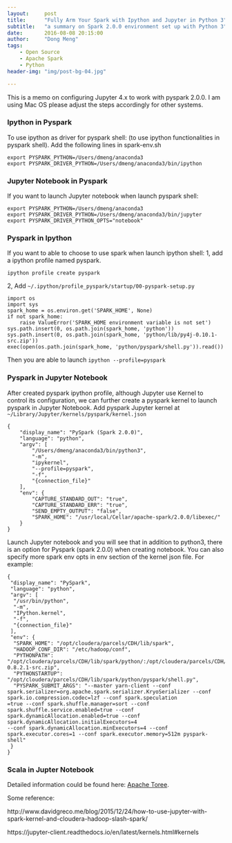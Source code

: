 ```yaml
---
layout:     post
title:      "Fully Arm Your Spark with Ipython and Jupyter in Python 3"
subtitle:   "a summary on Spark 2.0.0 environment set up with Python 3"
date:       2016-08-08 20:15:00
author:     "Dong Meng"
tags:
    - Open Source
    - Apache Spark
    - Python
header-img: "img/post-bg-04.jpg"

---
```

<p>This is a memo on configuring Jupyter 4.x to work with pyspark 2.0.0. I am using Mac OS please adjust the steps accordingly for other systems.</p>

<h3 class="section-heading">Ipython in Pyspark</h3>
<p>To use ipython as driver for pyspark shell: (to use ipython functionalities in pyspark shell). Add the following lines in spark-env.sh</p>
<pre><code>export PYSPARK_PYTHON=/Users/dmeng/anaconda3
export PYSPARK_DRIVER_PYTHON=/Users/dmeng/anaconda3/bin/ipython
</code></pre>

<h3 class="section-heading">Jupyter Notebook in Pyspark </h3>
<p>If you want to launch Jupyter notebook when launch pyspark shell:</p>
<pre><code>export PYSPARK_PYTHON=/Users/dmeng/anaconda3
export PYSPARK_DRIVER_PYTHON=/Users/dmeng/anaconda3/bin/jupyter
export PYSPARK_DRIVER_PYTHON_OPTS="notebook"
</code></pre>

<h3 class="section-heading">Pyspark in Ipython</h3>
<p>If you want to able to choose to use spark when launch ipython shell: 1, add a ipython profile named pyspark.</p>
<pre><code>ipython profile create pyspark
</code></pre>
<p>2, Add <code>~/.ipython/profile_pyspark/startup/00-pyspark-setup.py</code> </p>
<pre><code>import os
import sys
spark_home = os.environ.get('SPARK_HOME', None)
if not spark_home:
    raise ValueError('SPARK_HOME environment variable is not set')
sys.path.insert(0, os.path.join(spark_home, 'python'))
sys.path.insert(0, os.path.join(spark_home, 'python/lib/py4j-0.10.1-src.zip'))
exec(open(os.path.join(spark_home, 'python/pyspark/shell.py')).read())
</code></pre>
<p>Then you are able to launch <code>ipython --profile=pyspark</code></p>

<h3 class="section-heading">Pyspark in Jupyter Notebook</h3>
<p>After created pyspark ipython profile, although Jupyter use Kernel to control its configuration, we can further create a pyspark kernel to launch pyspark in Jupyter Notebook. Add pyspark Jupyter kernel at <code>~/Library/Jupyter/kernels/pyspark/kernel.json</code></p>
<pre><code>{
    "display_name": "PySpark (Spark 2.0.0)",
    "language": "python",
    "argv": [
        "/Users/dmeng/anaconda3/bin/python3",
        "-m",
        "ipykernel",
        "--profile=pyspark",
        "-f",
        "{connection_file}"
    ],
    "env": {
        "CAPTURE_STANDARD_OUT": "true",
        "CAPTURE_STANDARD_ERR": "true",
        "SEND_EMPTY_OUTPUT": "false",
        "SPARK_HOME": "/usr/local/Cellar/apache-spark/2.0.0/libexec/"
    }
}
</code></pre>
<p>Launch Jupyter notebook and you will see that in addition to python3, there is an option for Pyspark (spark 2.0.0) when creating notebook. You can also specify more spark env opts in env section of the kernel json file. For example:</p>
<pre><code>{
 "display_name": "PySpark",
 "language": "python",
 "argv": [
  "/usr/bin/python",
  "-m",
  "IPython.kernel",
  "-f",
  "{connection_file}"
 ],
 "env": {
  "SPARK_HOME": "/opt/cloudera/parcels/CDH/lib/spark",
  "HADOOP_CONF_DIR": "/etc/hadoop/conf",
  "PYTHONPATH": "/opt/cloudera/parcels/CDH/lib/spark/python/:/opt/cloudera/parcels/CDH/lib/spark/python/lib/py4j-0.8.2.1-src.zip",
  "PYTHONSTARTUP": "/opt/cloudera/parcels/CDH/lib/spark/python/pyspark/shell.py",
  "PYSPARK_SUBMIT_ARGS": "--master yarn-client --conf spark.serializer=org.apache.spark.serializer.KryoSerializer --conf spark.io.compression.codec=lzf --conf spark.speculation
=true --conf spark.shuffle.manager=sort --conf spark.shuffle.service.enabled=true --conf spark.dynamicAllocation.enabled=true --conf spark.dynamicAllocation.initialExecutors=4
--conf spark.dynamicAllocation.minExecutors=4 --conf spark.executor.cores=1 --conf spark.executor.memory=512m pyspark-shell"
 }
}
</code></pre>

<h3 class="section-heading">Scala in Jupter Notebook</h3>
<p>Detailed information could be found here: <a href="http://toree.apache.org/documentation/user/installation.html"> Apache Toree</a>. </p>

<p></p>
<p>Some reference:</p>
<p>http://www.davidgreco.me/blog/2015/12/24/how-to-use-jupyter-with-spark-kernel-and-cloudera-hadoop-slash-spark/</p>
<p>https://jupyter-client.readthedocs.io/en/latest/kernels.html#kernels</p>
